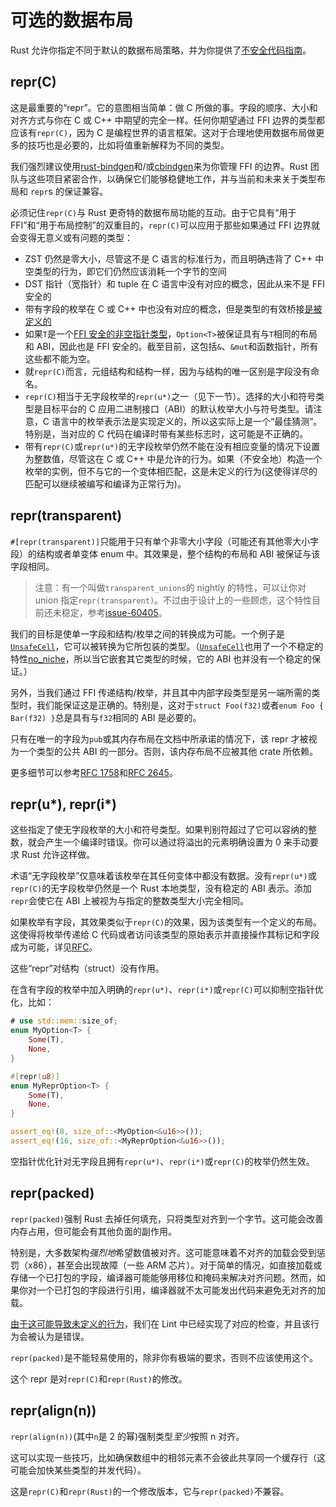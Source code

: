 # 可选的数据布局

Rust 允许你指定不同于默认的数据布局策略，并为你提供了[不安全代码指南](注意，它是**非**正式的)。

## repr(C)

这是最重要的“repr”。它的意图相当简单：做 C 所做的事。字段的顺序、大小和对齐方式与你在 C 或 C++ 中期望的完全一样。任何你期望通过 FFI 边界的类型都应该有`repr(C)`，因为 C 是编程世界的语言框架。这对于合理地使用数据布局做更多的技巧也是必要的，比如将值重新解释为不同的类型。

我们强烈建议使用[rust-bindgen]和/或[cbindgen]来为你管理 FFI 的边界。Rust 团队与这些项目紧密合作，以确保它们能够稳健地工作，并与当前和未来关于类型布局和 `repr`s 的保证兼容。

必须记住`repr(C)`与 Rust 更奇特的数据布局功能的互动。由于它具有“用于 FFI”和“用于布局控制”的双重目的，`repr(C)`可以应用于那些如果通过 FFI 边界就会变得无意义或有问题的类型：

- ZST 仍然是零大小，尽管这不是 C 语言的标准行为，而且明确违背了 C++ 中空类型的行为，即它们仍然应该消耗一个字节的空间
- DST 指针（宽指针）和 tuple 在 C 语言中没有对应的概念，因此从来不是 FFI 安全的
- 带有字段的枚举在 C 或 C++ 中也没有对应的概念，但是类型的有效桥接[是被定义的][really-tagged]
- 如果`T`是一个[FFI 安全的非空指针类型](ffi.html#空指针优化)，`Option<T>`被保证具有与`T`相同的布局和 ABI，因此也是 FFI 安全的。截至目前，这包括`&`、`&mut`和函数指针，所有这些都不能为空。
- 就`repr(C)`而言，元组结构和结构一样，因为与结构的唯一区别是字段没有命名。
- `repr(C)`相当于无字段枚举的`repr(u*)`之一（见下一节）。选择的大小和符号类型是目标平台的 C 应用二进制接口（ABI）的默认枚举大小与符号类型。请注意，C 语言中的枚举表示法是实现定义的，所以这实际上是一个“最佳猜测”。特别是，当对应的 C 代码在编译时带有某些标志时，这可能是不正确的。
- 带有`repr(C)`或`repr(u*)`的无字段枚举仍然不能在没有相应变量的情况下设置为整数值，尽管这在 C 或 C++ 中是允许的行为。如果（不安全地）构造一个枚举的实例，但不与它的一个变体相匹配，这是未定义的行为(这使得详尽的匹配可以继续被编写和编译为正常行为)。

## repr(transparent)

`#[repr(transparent)]`只能用于只有单个非零大小字段（可能还有其他零大小字段）的结构或者单变体 enum 中。其效果是，整个结构的布局和 ABI 被保证与该字段相同。

> 注意：有一个叫做`transparent_unions`的 nightly 的特性，可以让你对 union 指定`repr(transparent)`。不过由于设计上的一些顾虑，这个特性目前还未稳定，参考[issue-60405](issue-60405)。

我们的目标是使单一字段和结构/枚举之间的转换成为可能。一个例子是[`UnsafeCell`]，它可以被转换为它所包装的类型。（[`UnsafeCell`]也用了一个不稳定的特性[no_niche][no-niche-pull]，所以当它嵌套其它类型的时候，它的 ABI 也并没有一个稳定的保证。）

另外，当我们通过 FFI 传递结构/枚举，并且其中内部字段类型是另一端所需的类型时，我们能保证这是正确的。特别是，这对于`struct Foo(f32)`或者`enum Foo { Bar(f32) }`总是具有与`f32`相同的 ABI 是必要的。

只有在唯一的字段为`pub`或其内存布局在文档中所承诺的情况下，该 repr 才被视为一个类型的公共 ABI 的一部分。否则，该内存布局不应被其他 crate 所依赖。

更多细节可以参考[RFC 1758][rfc-transparent]和[RFC 2645][rfc-transparent-unions-enums]。

## repr(u*), repr(i*)

这些指定了使无字段枚举的大小和符号类型。如果判别符超过了它可以容纳的整数，就会产生一个编译时错误。你可以通过将溢出的元素明确设置为 0 来手动要求 Rust 允许这样做。

术语“无字段枚举”仅意味着该枚举在其任何变体中都没有数据。没有`repr(u*)`或`repr(C)`的无字段枚举仍然是一个 Rust 本地类型，没有稳定的 ABI 表示。添加`repr`会使它在 ABI 上被视为与指定的整数类型大小完全相同。

如果枚举有字段，其效果类似于`repr(C)`的效果，因为该类型有一个定义的布局。这使得将枚举传递给 C 代码或者访问该类型的原始表示并直接操作其标记和字段成为可能，详见[RFC][really-tagged]。

这些“repr”对结构（struct）没有作用。

在含有字段的枚举中加入明确的`repr(u*)`、`repr(i*)`或`repr(C)`可以抑制空指针优化，比如：

```rust
# use std::mem::size_of;
enum MyOption<T> {
    Some(T),
    None,
}

#[repr(u8)]
enum MyReprOption<T> {
    Some(T),
    None,
}

assert_eq!(8, size_of::<MyOption<&u16>>());
assert_eq!(16, size_of::<MyReprOption<&u16>>());
```

空指针优化针对无字段且拥有`repr(u*)`、`repr(i*)`或`repr(C)`的枚举仍然生效。

## repr(packed)

`repr(packed)`强制 Rust 去掉任何填充，只将类型对齐到一个字节。这可能会改善内存占用，但可能会有其他负面的副作用。

特别是，大多数架构*强烈地*希望数值被对齐。这可能意味着不对齐的加载会受到惩罚（x86），甚至会出现故障（一些 ARM 芯片）。对于简单的情况，如直接加载或存储一个已打包的字段，编译器可能能够用移位和掩码来解决对齐问题。然而，如果你对一个已打包的字段进行引用，编译器就不太可能发出代码来避免无对齐的加载。

[由于这可能导致未定义的行为][ub loads]，我们在 Lint 中已经实现了对应的检查，并且该行为会被认为是错误。

`repr(packed)`是不能轻易使用的，除非你有极端的要求，否则不应该使用这个。

这个 repr 是对`repr(C)`和`repr(Rust)`的修改。

## repr(align(n))

`repr(align(n))`(其中`n`是 2 的幂)强制类型*至少*按照 n 对齐。

这可以实现一些技巧，比如确保数组中的相邻元素不会彼此共享同一个缓存行（这可能会加快某些类型的并发代码）。

这是`repr(C)`和`repr(Rust)`的一个修改版本，它与`repr(packed)`不兼容。

[不安全代码指南]: https://rust-lang.github.io/unsafe-code-guidelines/layout.html
[ub loads]: https://github.com/rust-lang/rust/issues/27060
[issue-60405]: https://github.com/rust-lang/rust/issues/60405
[`unsafecell`]: https://doc.rust-lang.org/std/cell/struct.UnsafeCell.html
[rfc-transparent]: https://github.com/rust-lang/rfcs/blob/master/text/1758-repr-transparent.md
[rfc-transparent-unions-enums]: https://rust-lang.github.io/rfcs/2645-transparent-unions.html
[really-tagged]: https://github.com/rust-lang/rfcs/blob/master/text/2195-really-tagged-unions.md
[rust-bindgen]: https://rust-lang.github.io/rust-bindgen/
[cbindgen]: https://github.com/eqrion/cbindgen
[no-niche-pull]: https://github.com/rust-lang/rust/pull/68491
